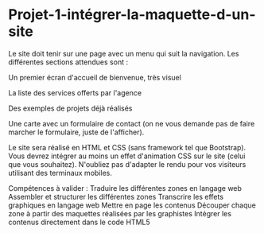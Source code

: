 # Projet-1-intégrer-la-maquette-d-un-site

Le site doit tenir sur une page avec un menu qui suit la navigation. Les différentes sections attendues sont :

Un premier écran d'accueil de bienvenue, très visuel

La liste des services offerts par l'agence

Des exemples de projets déjà réalisés

Une carte avec un formulaire de contact (on ne vous demande pas de faire marcher le formulaire, juste de l'afficher).

Le site sera réalisé en HTML et CSS (sans framework tel que Bootstrap).
Vous devrez intégrer au moins un effet d'animation CSS sur le site (celui que vous souhaitez).
N'oubliez pas d'adapter le rendu pour vos visiteurs utilisant des terminaux mobiles.

Compétences à valider :
Traduire les différentes zones en langage web
Assembler et structurer les différentes zones
Transcrire les effets graphiques en langage web
Mettre en page les contenus
Découper chaque zone à partir des maquettes réalisées par les graphistes
Intégrer les contenus directement dans le code HTML5
